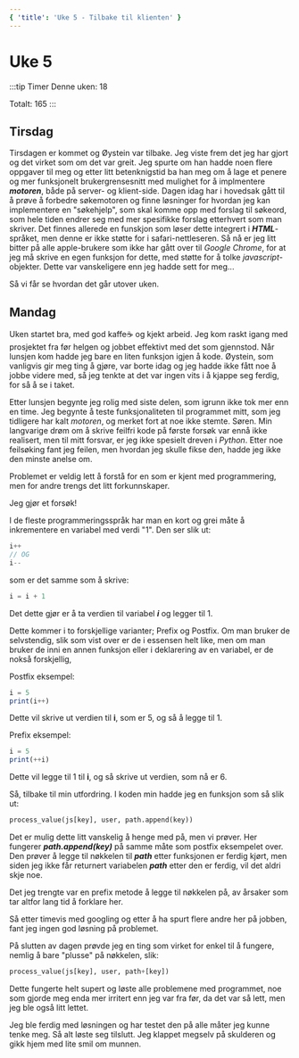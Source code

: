 ```yaml
---
{ 'title': 'Uke 5 - Tilbake til klienten' }
---
```


# Uke 5

:::tip Timer
Denne uken: 18

Totalt: 165
:::

## Tirsdag

Tirsdagen er kommet og Øystein var tilbake. Jeg viste frem det jeg har gjort og det virket som om det var greit. Jeg spurte om han hadde noen flere oppgaver til meg og etter litt betenknigstid ba han meg om å lage et penere og mer funksjonelt brukergrensesnitt med mulighet for å implmentere **_motoren_**, både på server- og klient-side. Dagen idag har i hovedsak gått til å prøve å forbedre søkemotoren og finne løsninger for hvordan jeg kan implementere en "søkehjelp", som skal komme opp med forslag til søkeord, som hele tiden endrer seg med mer spesifikke forslag etterhvert som man skriver. Det finnes allerede en funskjon som løser dette integrert i **_HTML_**-språket, men denne er ikke støtte for i safari-nettleseren. Så nå er jeg litt bitter på alle apple-brukere som ikke har gått over til _Google Chrome_, for at jeg må skrive en egen funksjon for dette, med støtte for å tolke _javascript_-objekter.
Dette var vanskeligere enn jeg hadde sett for meg...

Så vi får se hvordan det går utover uken.

## Mandag

Uken startet bra, med god kaffe:coffee: og kjekt arbeid. Jeg kom raskt igang med prosjektet fra før helgen og jobbet effektivt med det som gjennstod. Når lunsjen kom hadde jeg bare en liten funksjon igjen å kode. Øystein, som vanligvis gir meg ting å gjøre, var borte idag og jeg hadde ikke fått noe å jobbe videre med, så jeg tenkte at det var ingen vits i å kjappe seg ferdig, for så å se i taket.

Etter lunsjen begynte jeg rolig med siste delen, som igrunn ikke tok mer enn en time. Jeg begynte å teste funksjonaliteten til programmet mitt, som jeg tidligere har kalt _motoren_, og merket fort at noe ikke stemte. Søren. Min langvarige drøm om å skrive feilfri kode på første forsøk var ennå ikke realisert, men til mitt forsvar, er jeg ikke spesielt dreven i _Python_. Etter noe feilsøking fant jeg feilen, men hvordan jeg skulle fikse den, hadde jeg ikke den minste anelse om.

Problemet er veldig lett å forstå for en som er kjent med programmering, men for andre trengs det litt forkunnskaper.

Jeg gjør et forsøk!

I de fleste programmeringsspråk har man en kort og grei måte å inkrementere en variabel med verdi "1".
Den ser slik ut:

```js
i++
// OG
i--
```

som er det samme som å skrive:

```js
i = i + 1
```

Det dette gjør er å ta verdien til variabel **_i_** og legger til 1.

Dette kommer i to forskjellige varianter; Prefix og Postfix.
Om man bruker de selvstendig, slik som vist over er de i essensen helt like, men om man bruker de inni en annen funksjon eller i deklarering av en variabel, er de nokså forskjellig,

Postfix eksempel:

```js
i = 5
print(i++)
```

Dette vil skrive ut verdien til **i**, som er 5, og så å legge til 1.

Prefix eksempel:

```js
i = 5
print(++i)
```

Dette vil legge til 1 til **i**, og så skrive ut verdien, som nå er 6.

Så, tilbake til min utfordring.
I koden min hadde jeg en funksjon som så slik ut:

```py
process_value(js[key], user, path.append(key))
```

Det er mulig dette litt vanskelig å henge med på, men vi prøver.
Her fungerer **_path.append(key)_** på samme måte som postfix eksempelet over. Den prøver å legge til nøkkelen til **_path_** etter funksjonen er ferdig kjørt, men siden jeg ikke får returnert variabelen **_path_** etter den er ferdig, vil det aldri skje noe.

Det jeg trengte var en prefix metode å legge til nøkkelen på, av årsaker som tar altfor lang tid å forklare her.

Så etter timevis med googling og etter å ha spurt flere andre her på jobben, fant jeg ingen god løsning på problemet.

På slutten av dagen prøvde jeg en ting som virket for enkel til å fungere, nemlig å bare "plusse" på nøkkelen, slik:

```py
process_value(js[key], user, path+[key])
```

Dette fungerte helt supert og løste alle problemene med programmet, noe som gjorde meg enda mer irritert enn jeg var fra før, da det var så lett, men jeg ble også litt lettet.

Jeg ble ferdig med løsningen og har testet den på alle måter jeg kunne tenke meg.
Så alt løste seg tilslutt. Jeg klappet megselv på skulderen og gikk hjem med lite smil om munnen.
